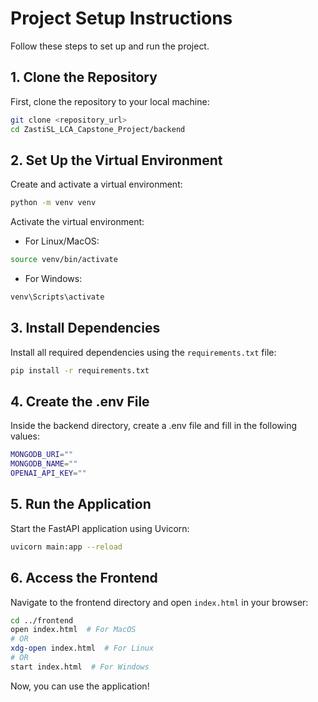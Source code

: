 # Project Setup Instructions

Follow these steps to set up and run the project.

## 1. Clone the Repository

First, clone the repository to your local machine:

```bash
git clone <repository_url>
cd ZastiSL_LCA_Capstone_Project/backend
```


## 2. Set Up the Virtual Environment

Create and activate a virtual environment:

```bash
python -m venv venv
```

Activate the virtual environment:

- For Linux/MacOS:

```bash
source venv/bin/activate
```

- For Windows:

```bash
venv\Scripts\activate
```

## 3. Install Dependencies

Install all required dependencies using the `requirements.txt` file:

```bash
pip install -r requirements.txt
```
## 4. Create the .env File

Inside the backend directory, create a .env file and fill in the following values:

```bash
MONGODB_URI=""
MONGODB_NAME=""
OPENAI_API_KEY=""
```

## 5. Run the Application

Start the FastAPI application using Uvicorn:

```bash
uvicorn main:app --reload
```

## 6. Access the Frontend

Navigate to the frontend directory and open `index.html` in your browser:

```bash
cd ../frontend
open index.html  # For MacOS
# OR
xdg-open index.html  # For Linux
# OR
start index.html  # For Windows
```

Now, you can use the application!
